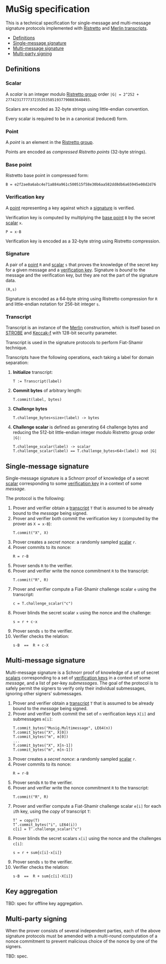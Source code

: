 # MuSig specification

This is a technical specification for single-message and multi-message signature protocols
implemented with [Ristretto](https://ristretto.group) and [Merlin transcripts](https://merlin.cool).

* [Definitions](#definitions)
* [Single-message signature](#single-message-signature)
* [Multi-message signature](#multi-message-signature)
* [Multi-party signing](#multi-party-signing)

## Definitions

### Scalar

A _scalar_ is an integer modulo [Ristretto group](https://ristretto.group) order 
`|G| = 2^252 + 27742317777372353535851937790883648493`.

Scalars are encoded as 32-byte strings using little-endian convention.

Every scalar is required to be in a canonical (reduced) form.

### Point

A _point_ is an element in the [Ristretto group](https://ristretto.group).

Points are encoded as _compressed Ristretto points_ (32-byte strings).


### Base point

Ristretto base point in compressed form:

```
B = e2f2ae0a6abc4e71a884a961c500515f58e30b6aa582dd8db6a65945e08d2d76
```

### Verification key

A [point](#point) representing a key against which a [signature](#signature) is verified.

Verification key is computed by multiplying the [base point](#base-point) `B` by the secret [scalar](#scalar) `x`.

```
P = x·B
```

Verification key is encoded as a 32-byte string using Ristretto compression.


### Signature

A pair of a [point](#point) `R` and [scalar](#scalar) `s` that proves the knowledge of the secret key for a given message and a [verification key](#verification-key). Signature is _bound_ to the message and the verification key, but they are not the part of the signature data.

```
(R,s)
```

Signature is encoded as a 64-byte string using Ristretto compression for `R` and little-endian notation for 256-bit integer `s`.


### Transcript

Transcript is an instance of the [Merlin](https://merlin.cool) construction,
which is itself based on [STROBE](https://strobe.sourceforge.io/) and [Keccak-f](https://keccak.team/keccak.html)
with 128-bit security parameter.

Transcript is used in the signature protocols to perform Fiat-Shamir technique.

Transcripts have the following operations, each taking a label for domain separation:

1. **Initialize** transcript:
    ```
    T := Transcript(label)
    ```
2. **Commit bytes** of arbitrary length:
    ```
    T.commit(label, bytes)
    ```
3. **Challenge bytes**
    ```    
    T.challenge_bytes<size>(label) -> bytes
    ```
4. **Challenge scalar** is defined as generating 64 challenge bytes and reducing the 512-bit little-endian integer modulo Ristretto group order `|G|`:
    ```    
    T.challenge_scalar(label) -> scalar
    T.challenge_scalar(label) == T.challenge_bytes<64>(label) mod |G|
    ```


## Single-message signature

Single-message signature is a Schnorr proof of knowledge of a secret [scalar](#scalar)
corresponding to some [verification key](#verification-key) in a context of some _message_.

The protocol is the following:

1. Prover and verifier obtain a [transcript](#transcript) `T` that is assumed to be already bound to the _message_ being signed.
2. Prover and verifier both commit the verification key `X` (computed by the prover as `X = x·B`):
    ```
    T.commit("X", X)
    ```
3. Prover creates a _secret nonce_: a randomly sampled [scalar](#scalar) `r`.
4. Prover commits to its nonce:
    ```
    R = r·B
    ```
5. Prover sends `R` to the verifier.
6. Prover and verifier write the nonce commitment `R` to the transcript:
    ```
    T.commit("R", R)
    ```
7. Prover and verifier compute a Fiat-Shamir challenge scalar `e` using the transcript:
    ```
    c = T.challenge_scalar("c")
    ```
8. Prover blinds the secret scalar `x` using the nonce and the challenge:
    ```
    s = r + c·x
    ```
9. Prover sends `s` to the verifier.
10. Verifier checks the relation:
    ```
    s·B  ==  R + c·X
    ```


## Multi-message signature

Multi-message signature is a Schnorr proof of knowledge of a set of secret [scalars](#scalar)
corresponding to a set of [verification keys](#verification-key) in a context of some _message_,
and a list of per-key _submessages_. The goal of the protocol is to safely permit the signers to verify
only their individual submessages, ignoring other signers’ submessages.

1. Prover and verifier obtain a [transcript](#transcript) `T` that is assumed to be already bound to the _message_ being signed.
2. Prover and verifier both commit the set of `n` verification keys `X[i]` and submessages `m[i]`:
    ```
    T.commit_bytes("Musig.Multimessage", LE64(n))
    T.commit_bytes("X", X[0])
    T.commit_bytes("m", m[0])
    ...
    T.commit_bytes("X", X[n-1])
    T.commit_bytes("m", m[n-1])
    ```
3. Prover creates a _secret nonce_: a randomly sampled [scalar](#scalar) `r`.
4. Prover commits to its nonce:
    ```
    R = r·B
    ```
5. Prover sends `R` to the verifier.
6. Prover and verifier write the nonce commitment `R` to the transcript:
    ```
    T.commit("R", R)
    ```
7. Prover and verifier compute a Fiat-Shamir challenge scalar `e[i]` for each `i`th key, using the _copy_ of transcript `T`:
    ```
    T’ = copy(T)
    T’.commit_bytes("i", LE64(i))
    c[i] = T’.challenge_scalar("c")
    ```
8. Prover blinds the secret scalars `x[i]` using the nonce and the challenges `c[i]`:
    ```
    s = r + sum{c[i]·x[i]}
    ```
9. Prover sends `s` to the verifier.
10. Verifier checks the relation:
    ```
    s·B  ==  R + sum{c[i]·X[i]}
    ```

## Key aggregation

TBD: spec for offline key aggregation.


## Multi-party signing

When the prover consists of several independent parties, each of the above signature protocols must be
amended with a multi-round computation of a nonce commitment to prevent malicious
choice of the nonce by one of the signers.

TBD: spec.

